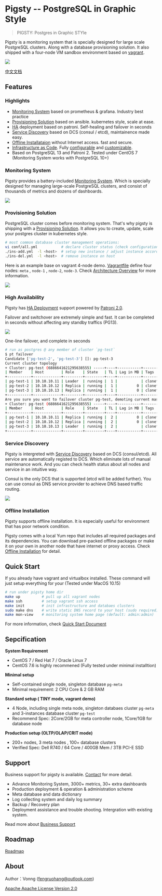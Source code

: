 # Pigsty -- PostgreSQL in Graphic Style

> PIGSTY: Postgres in Graphic STYle

Pigsty is a monitoring system that is specially designed for large scale PostgreSQL clusters. Along with a  database provisioning solution. It also shipped with a four-node VM sandbox environment based on [vagrant](https://vagrantup.com/).

![](doc/logo/logo-full.svg)

[中文文档](doc/README_CN.md)



## Features

### Highlights

* [Monitoring System](doc/monitoring-system.md) based on prometheus & grafana. Industry best practice
* [Provisioning Solution](doc/provision.md) based on ansible. kubernetes style, scale at ease.
* [HA](doc/ha.md) deployment based on patroni. Self-healing and failover in seconds
* [Service Discovery](doc/service-discovery.md) based on DCS (consul / etcd), maintainence made easy.
* [Offline Installataion](doc/offline-installation.md) without Internet access. fast and secure.
* [Infrastructure as Code](doc/architecture.md). Fully [configurable](doc/configuration.md) and [customizable](doc/templates.md). 
* Based on PostgreSQL 13 and Patroni 2. Tested under CentOS 7 (Monitoring System works with PostgreSQL 10+)



### Monitoring System

Pigsty provides a battery-included [Monitoring System](doc/monitoring-system.md). Which is specially designed for managing large-scale PostgreSQL clusters, and consist of thousands of metrics and dozens of dashboards.

![](doc/img/pg-overview.jpg)



### Provisioning Solution

PostgreSQL cluster comes before monitoring system. That's why pigsty is shipping with a  [Provisioning Solution](doc/provision.md). It allows you to create, update, scale your postgres cluster in kubernetes style.

```bash
# most common database cluster management operations:
vi conf/all.yml           # declare cluster status (check configuration guide for detail)
./ins-add.yml  -l <host>  # setup new instance / adjust instance according to config
./ins-del.yml  -l <host>  # remove instance on host
```

Here is an example base on vagrant 4-node demo. [Vagrantfile](vagrant/Vagrantfile) define four nodes: `meta` , `node-1` , `node-2`, `node-3`. Check [Architecture Overview](doc/architecture.md) for more information.

![](doc/img/arch.png)



### High Availability

Pigsty has [HA Deployment](doc/ha.md) support powered by [Patroni 2.0](https://github.com/zalando/patroni). 

Failover and switchover are extremely simple and fast. It can be completed in seconds without affecting any standby traffics (PG13). 

![](doc/img/proxy.png)

One-line failover, and complete in seconds

```bash
# run as postgres @ any member of cluster `pg-test`
$ pt failover
Candidate ['pg-test-2', 'pg-test-3'] []: pg-test-3
Current cluster topology
+ Cluster: pg-test (6886641621295638555) -----+----+-----------+-----------------+
| Member    | Host        | Role    | State   | TL | Lag in MB | Tags            |
+-----------+-------------+---------+---------+----+-----------+-----------------+
| pg-test-1 | 10.10.10.11 | Leader  | running |  1 |           | clonefrom: true |
| pg-test-2 | 10.10.10.12 | Replica | running |  1 |         0 | clonefrom: true |
| pg-test-3 | 10.10.10.13 | Replica | running |  1 |         0 | clonefrom: true |
+-----------+-------------+---------+---------+----+-----------+-----------------+
Are you sure you want to failover cluster pg-test, demoting current master pg-test-1? [y/N]: y
+ Cluster: pg-test (6886641621295638555) -----+----+-----------+-----------------+
| Member    | Host        | Role    | State   | TL | Lag in MB | Tags            |
+-----------+-------------+---------+---------+----+-----------+-----------------+
| pg-test-1 | 10.10.10.11 | Replica | running |  2 |         0 | clonefrom: true |
| pg-test-2 | 10.10.10.12 | Replica | running |  2 |         0 | clonefrom: true |
| pg-test-3 | 10.10.10.13 | Leader  | running |  2 |           | clonefrom: true |
+-----------+-------------+---------+---------+----+-----------+-----------------+
```

### Service Discovery

Pigsty is intergreted with [Service Discovery](doc/service-discovery.md) based on DCS (consul/etcd). All service are automatically registed to DCS. Which eliminate lots of manual maintenance work. And you can check health status about all nodes and service in an intuitive way.

Consul is the only DCS that is supported (etcd will be added further). You can use consul as DNS service provider to achieve DNS based traffic routing.

![](doc/img/service-discovery.jpg)

###  Offline Installation

Pigsty supports offline installation. It is especially useful for environment that has poor network condition.

Pigsty comes with a local Yum repo that includes all required packages and its dependencies. You can download pre-packed offline packages or make it on your own in another node that have internet or proxy access. Check [Offline Installation](doc/offline-installation.md) for detail.



## Quick Start

If you already have vagrant and virtualbox installed. These command will just setup everything for your (Tested under MacOS 10.15)

```bash
# run under pigsty home dir
make up          # pull up all vagrant nodes
make ssh         # setup vagrant ssh access
make init        # init infrastructure and databaes clusters
sudo make dns    # write static DNS record to your host (sudo required)
make mon-view    # monitoring system home page (default: admin:admin) 
```

For more information, check [Quick Start Document](doc/quick-start.md)



## Sepcification

**System Requirement**

* CentOS 7 / Red Hat 7 / Oracle Linux 7
* CentOS 7.6 is highly recommened (Fully tested under minimal installtion)

**Minimal setup**

* Self-contained single node, singleton database `pg-meta`
* Minimal requirement: 2 CPU Core & 2 GB RAM

**Standard setup ( TINY mode, vagrant demo)**

* 4 Node, including single meta node, singleton databaes cluster `pg-meta` and 3-instances database cluster `pg-test`
* Recommend Spec: 2Core/2GB for meta controller node, 1Core/1GB for database node 

**Production setup (OLTP/OLAP/CRIT mode)**

* 200+ nodes,  3 meta nodes , 100+ database clusters
* Verified Spec: Dell R740 / 64 Core / 400GB Mem / 3TB PCI-E SSD




## Support

Business support for pigsty is available. [Contact](mailto:fengruohang@outlook.com) for more detail.

* Advance Monitoring System, 3000+ metrics, 30+ extra dashboards
* Production  deployment & operation & administration scheme
* Meta database and data dictionary
* Log collecting system and daily log summary
* Backup / Recovery plan
* Deployment assistance and trouble shooting. Intergration with existing system.

Read more about [Business Support](doc/support.md)



## Roadmap

[Roadmap](doc/roadmap.md)



## About

Author：Vonng ([fengruohang@outlook.com](mailto:fengruohang@outlook.com))

[Apache Apache License Version 2.0](LICENSE)